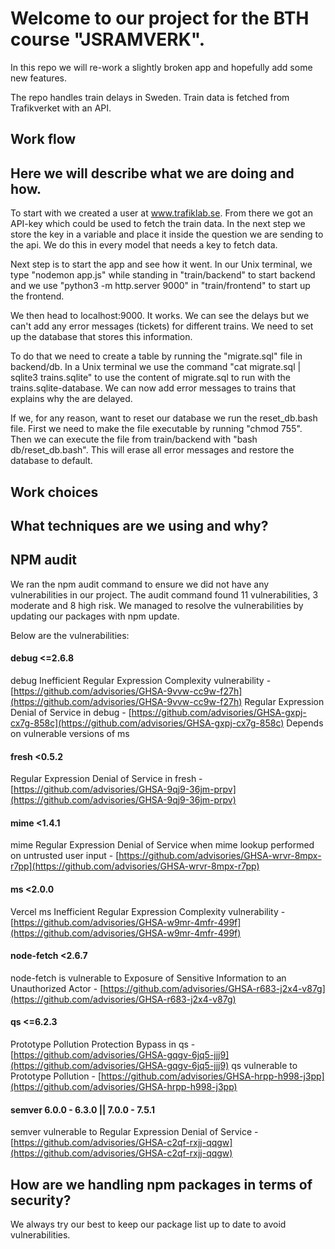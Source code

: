 
# Welcome to our project for the BTH course "JSRAMVERK".

In this repo we will re-work a slightly broken app and hopefully add
some new features.

The repo handles train delays in Sweden. Train data is fetched from
Trafikverket with an API.


## Work flow

Here we will describe what we are doing and how.
------------------------------------------------------------------------------

To start with we created a user at www.trafiklab.se. From there we got an
API-key which could be used to fetch the train data. In the next step we store
the key in a variable and place it inside the question we are sending to the api.
We do this in every model that needs a key to fetch data.

Next step is to start the app and see how it went. In our Unix terminal, we type
"nodemon app.js" while standing in "train/backend" to start backend and
we use "python3 -m http.server 9000" in "train/frontend" to start up the frontend.

We then head to localhost:9000. It works. We can see the delays but we can't add
any error messages (tickets) for different trains. We need to set up the database
that stores this information.

To do that we need to create a table by running the "migrate.sql" file in
backend/db. In a Unix terminal we use the command "cat migrate.sql | sqlite3 trains.sqlite"
to use the content of migrate.sql to run with the trains.sqlite-database. We can now
add error messages to trains that explains why the are delayed.

If we, for any reason, want to reset our database we run the reset_db.bash file.
First we need to make the file executable by running "chmod 755". Then we can execute
the file from train/backend with "bash db/reset_db.bash". This will erase all
error messages and restore the database to default.

## Work choices

What techniques are we using and why?
-------------------------------------------------------------------------------

## NPM audit

We ran the npm audit command to ensure we did not have any vulnerabilities in our project.
The audit command found 11 vulnerabilities, 3 moderate and 8 high risk.
We managed to resolve the vulnerabilities by updating our packages with npm update.

Below are the vulnerabilities:

#### debug  <=2.6.8
debug Inefficient Regular Expression Complexity vulnerability - [https://github.com/advisories/GHSA-9vvw-cc9w-f27h](https://github.com/advisories/GHSA-9vvw-cc9w-f27h)
Regular Expression Denial of Service in debug - [https://github.com/advisories/GHSA-gxpj-cx7g-858c](https://github.com/advisories/GHSA-gxpj-cx7g-858c)
Depends on vulnerable versions of ms

#### fresh  <0.5.2
Regular Expression Denial of Service in fresh - [https://github.com/advisories/GHSA-9qj9-36jm-prpv](https://github.com/advisories/GHSA-9qj9-36jm-prpv)

#### mime  <1.4.1
mime Regular Expression Denial of Service when mime lookup performed on untrusted user input - [https://github.com/advisories/GHSA-wrvr-8mpx-r7pp](https://github.com/advisories/GHSA-wrvr-8mpx-r7pp)

#### ms  <2.0.0
Vercel ms Inefficient Regular Expression Complexity vulnerability - [https://github.com/advisories/GHSA-w9mr-4mfr-499f](https://github.com/advisories/GHSA-w9mr-4mfr-499f)

#### node-fetch  <2.6.7
node-fetch is vulnerable to Exposure of Sensitive Information to an Unauthorized Actor - [https://github.com/advisories/GHSA-r683-j2x4-v87g](https://github.com/advisories/GHSA-r683-j2x4-v87g)

#### qs  <=6.2.3
Prototype Pollution Protection Bypass in qs - [https://github.com/advisories/GHSA-gqgv-6jq5-jjj9](https://github.com/advisories/GHSA-gqgv-6jq5-jjj9)
qs vulnerable to Prototype Pollution - [https://github.com/advisories/GHSA-hrpp-h998-j3pp](https://github.com/advisories/GHSA-hrpp-h998-j3pp)

#### semver  6.0.0 - 6.3.0 || 7.0.0 - 7.5.1
semver vulnerable to Regular Expression Denial of Service - [https://github.com/advisories/GHSA-c2qf-rxjj-qqgw](https://github.com/advisories/GHSA-c2qf-rxjj-qqgw)


How are we handling npm packages in terms of security?
--------------------------------------------------------------------------------
We always try our best to keep our package list up to date to avoid vulnerabilities.

